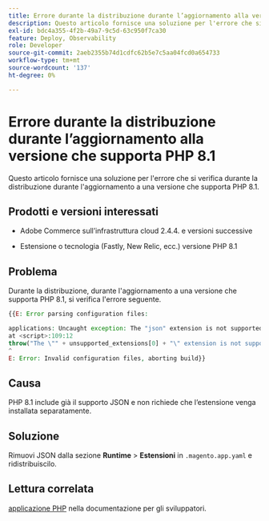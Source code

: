 ```yaml
---
title: Errore durante la distribuzione durante l’aggiornamento alla versione che supporta PHP 8.1
description: Questo articolo fornisce una soluzione per l'errore che si verifica durante la distribuzione durante l'aggiornamento a una versione che supporta PHP 8.1.
exl-id: bdc4a355-4f2b-49a7-9c5d-63c950f7ca30
feature: Deploy, Observability
role: Developer
source-git-commit: 2aeb2355b74d1cdfc62b5e7c5aa04fcd0a654733
workflow-type: tm+mt
source-wordcount: '137'
ht-degree: 0%

---
```


# Errore durante la distribuzione durante l’aggiornamento alla versione che supporta PHP 8.1

Questo articolo fornisce una soluzione per l&#39;errore che si verifica durante la distribuzione durante l&#39;aggiornamento a una versione che supporta PHP 8.1.

## Prodotti e versioni interessati

* Adobe Commerce sull’infrastruttura cloud 2.4.4. e versioni successive

* Estensione o tecnologia (Fastly, New Relic, ecc.) versione PHP 8.1

## Problema

Durante la distribuzione, durante l&#39;aggiornamento a una versione che supporta PHP 8.1, si verifica l&#39;errore seguente.

```PHP
{{E: Error parsing configuration files:

applications: Uncaught exception: The "json" extension is not supported for php:8.1
at <script>:109:12
throw("The \"" + unsupported_extensions[0] + "\" extension is not supported for " + service.type);
^
E: Error: Invalid configuration files, aborting build}}
```

## Causa

PHP 8.1 include già il supporto JSON e non richiede che l’estensione venga installata separatamente.

## Soluzione

Rimuovi JSON dalla sezione **Runtime** > **Estensioni** in `.magento.app.yaml` e ridistribuiscilo.

## Lettura correlata

[applicazione PHP](https://experienceleague.adobe.com/en/docs/commerce-cloud-service/user-guide/configure/app/php-settings) nella documentazione per gli sviluppatori.
